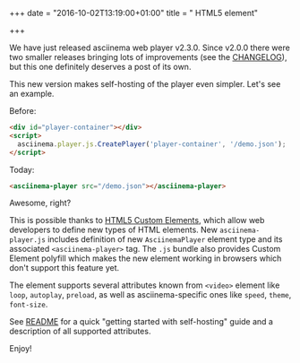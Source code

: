 +++
date = "2016-10-02T13:19:00+01:00"
title = "<asciinema-player> HTML5 element"

+++

We have just released asciinema web player v2.3.0. Since v2.0.0 there were two
smaller releases bringing lots of improvements (see
the
[CHANGELOG](https://github.com/asciinema/asciinema-player/blob/master/CHANGELOG.md)),
but this one definitely deserves a post of its own.

This new version makes self-hosting of the player even simpler. Let's see an example.

Before:

```html
<div id="player-container"></div>
<script>
  asciinema.player.js.CreatePlayer('player-container', '/demo.json');
</script>
```

Today:

```html
<asciinema-player src="/demo.json"></asciinema-player>
```

Awesome, right?

This is possible thanks
to [HTML5 Custom Elements](http://w3c.github.io/webcomponents/spec/custom/),
which allow web developers to define new types of HTML elements. New
`asciinema-player.js` includes definition of new `AsciinemaPlayer` element type
and its associated `<asciinema-player>` tag. The `.js` bundle also provides
Custom Element polyfill which makes the new element working in browsers which
don't support this feature yet.

The element supports several attributes known from `<video>` element like
`loop`, `autoplay`, `preload`, as well as asciinema-specific ones like `speed`,
`theme`, `font-size`.

See
[README](https://github.com/asciinema/asciinema-player/blob/master/README.md)
for a quick "getting started with self-hosting" guide and a description of all
supported attributes.

Enjoy!
